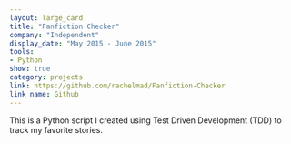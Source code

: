```yaml
---
layout: large_card
title: "Fanfiction Checker"
company: "Independent"
display_date: "May 2015 - June 2015"
tools: 
- Python
show: true
category: projects
link: https://github.com/rachelmad/Fanfiction-Checker
link_name: Github
---
```


This is a Python script I created using Test Driven Development (TDD) to track my favorite stories.